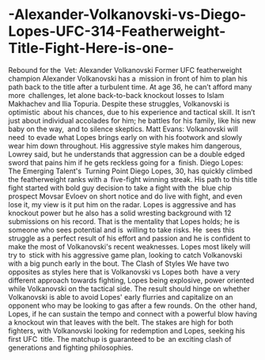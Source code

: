 # -Alexander-Volkanovski-vs-Diego-Lopes-UFC-314-Featherweight-Title-Fight-Here-is-one-

Rebound for the Vet: Alexander Volkanovski
Former UFC featherweight champion Alexander Volkanovski has a mission in front of him to plan his path back to the title after a turbulent time. At age 36, he can’t afford many more challenges, let alone back-to-back knockout losses to Islam Makhachev and Ilia Topuria. Despite these struggles, Volkanovski is optimistic about his chances, due to his experience and tactical skill. It isn’t just about individual accolades for him; he battles for his family, like his new baby on the way, and to silence skeptics.
Matt Evans: Volkanovski will need to evade what Lopes brings early on with his footwork and slowly wear him down throughout. His aggressive style makes him dangerous, Lowrey said, but he understands that aggression can be a double edged sword that pains him if he gets reckless going for a finish.
Diego Lopes: The Emerging Talent's Turning Point
Diego Lopes, 30, has quickly climbed the featherweight ranks with a five-fight winning streak. His path to this title fight started with bold guy decision to take a fight with the blue chip prospect Movsar Evloev on short notice and do live with fight, and even lose it, my view is it put him on the radar. Lopes is aggressive and has knockout power but he also has a solid wresting background with 12 submissions on his record.
That is the mentality that Lopes holds; he is someone who sees potential and is willing to take risks. He sees this struggle as a perfect result of his effort and passion and he is confident to make the most of Volkanovski's recent weaknesses. Lopes most likely will try to stick with his aggressive game plan, looking to catch Volkanovski with a big punch early in the bout.
The Clash of Styles
We have two opposites as styles here that is Volkanovski vs Lopes both have a very different approach towards fighting, Lopes being explosive, power oriented while Volkanovski on the tactical side. The result should hinge on whether Volkanovski is able to avoid Lopes' early flurries and capitalize on an opponent who may be looking to gas after a few rounds. On the other hand, Lopes, if he can sustain the tempo and connect with a powerful blow having a knockout win that leaves with the belt.
The stakes are high for both fighters, with Volkanovski looking for redemption and Lopes, seeking his first UFC title. The matchup is guaranteed to be an exciting clash of generations and fighting philosophies.

